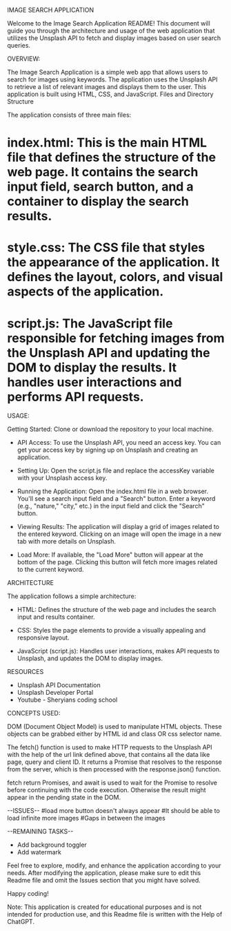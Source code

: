 IMAGE SEARCH APPLICATION

Welcome to the Image Search Application README! This document will guide you through the architecture and usage of the web application that utilizes the Unsplash API to fetch and display images based on user search queries.

OVERVIEW:

The Image Search Application is a simple web app that allows users to search for images using keywords. The application uses the Unsplash API to retrieve a list of relevant images and displays them to the user. This application is built using HTML, CSS, and JavaScript.
Files and Directory Structure

The application consists of three main files:

# index.html: This is the main HTML file that defines the structure of the web page. It contains the search input field, search button, and a container to display the search results.

# style.css: The CSS file that styles the appearance of the application. It defines the layout, colors, and visual aspects of the application.

# script.js: The JavaScript file responsible for fetching images from the Unsplash API and updating the DOM to display the results. It handles user interactions and performs API requests.

USAGE:

Getting Started: Clone or download the repository to your local machine.

- API Access: To use the Unsplash API, you need an access key. You can get your access key by signing up on Unsplash and creating an application.

- Setting Up: Open the script.js file and replace the accessKey variable with your Unsplash access key.

- Running the Application: Open the index.html file in a web browser. You'll see a search input field and a "Search" button. Enter a keyword (e.g., "nature," "city," etc.) in the input field and click the "Search" button.

- Viewing Results: The application will display a grid of images related to the entered keyword. Clicking on an image will open the image in a new tab with more details on Unsplash.

- Load More: If available, the "Load More" button will appear at the bottom of the page. Clicking this button will fetch more images related to the current keyword.

ARCHITECTURE

The application follows a simple architecture:

- HTML: Defines the structure of the web page and includes the search input and results container.

- CSS: Styles the page elements to provide a visually appealing and responsive layout.

- JavaScript (script.js): Handles user interactions, makes API requests to Unsplash, and updates the DOM to display images.

RESOURCES

* Unsplash API Documentation
* Unsplash Developer Portal
* Youtube - Sheryians coding school

CONCEPTS USED:

DOM (Document Object Model) is used to manipulate HTML objects.
These objects can be grabbed either by HTML id and class OR css selector name.

The fetch() function is used to make HTTP requests to the Unsplash API with the help of the url link defined above, that contains all the data like page, query and client ID. It returns a Promise that resolves to the response from the server, which is then processed with the response.json() function.

fetch return Promises, and await is used to wait for the Promise to resolve before continuing with the code execution. Otherwise the result might appear in the pending state in the DOM.


--ISSUES--
#load more button doesn't always appear
#It should be able to load infinite more images
#Gaps in between the images


--REMAINING TASKS--
* Add background toggler
* Add watermark

Feel free to explore, modify, and enhance the application according to your needs. After modifying the application, please make sure to edit this Readme file and omit the Issues section that you might have solved.

Happy coding!

Note: This application is created for educational purposes and is not intended for production use, and this Readme file is written with the Help of ChatGPT. 